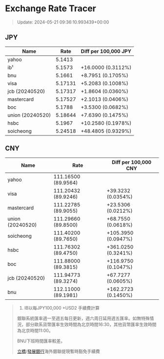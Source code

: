 # Exchange Rate Tracer

> Update: 2024-05-21 09:36:10.993439+00:00

## JPY

| Name             |    Rate | Diff per 100,000 JPY   |
|------------------|---------|------------------------|
| yahoo            | 5.1413  |                        |
| ib¹              | 5.1573  | +16.0000 (0.3112%)     |
| bnu              | 5.1661  | +8.7951 (0.1705%)      |
| visa             | 5.17131 | +5.2083 (0.1008%)      |
| jcb (20240520)   | 5.17317 | +1.8604 (0.0360%)      |
| mastercard       | 5.17527 | +2.1013 (0.0406%)      |
| boc              | 5.1788  | +3.5300 (0.0682%)      |
| union (20240520) | 5.18644 | +7.6390 (0.1475%)      |
| hsbc             | 5.1967  | +10.2580 (0.1978%)     |
| soicheong        | 5.24518 | +48.4805 (0.9329%)     |

## CNY

| Name             | Rate                | Diff per 100,000 CNY   |
|------------------|---------------------|------------------------|
| yahoo            | 111.16500	(89.9564) |                        |
| visa             | 111.20432	(89.9246) | +39.3232 (0.0354%)     |
| mastercard       | 111.22785	(89.9055) | +23.5306 (0.0212%)     |
| union (20240520) | 111.29660	(89.8500) | +68.7550 (0.0618%)     |
| soicheong        | 111.40200	(89.7650) | +105.3950 (0.0947%)    |
| hsbc             | 111.76302	(89.4750) | +361.0250 (0.3241%)    |
| boc              | 111.88000	(89.3815) | +116.9750 (0.1047%)    |
| jcb (20240520)   | 111.94773	(89.3274) | +67.7277 (0.0605%)     |
| bnu              | 112.11000	(89.1981) | +162.2723 (0.1450%)    |


> 1. IB以每JPY100,000 +USD2 手續費計算
>
> 銀聯系統匯率週一至週五每日更新，週六周日延用週五匯率。如無特殊情況，部分歐系貨幣匯率生效時間為北京時間16:30，其他貨幣匯率生效時間為北京時間11:00。
>
> BNU下班時間匯率較差。
>
> [立橋](https://www.wlbank.com.mo/uploads/ueditor/file/20181211/1544536513900230.pdf)/[發展銀行](https://www.mdb.com.mo/Service_Charges_20230728.pdf)海外銀聯提現暫時豁免手續費

